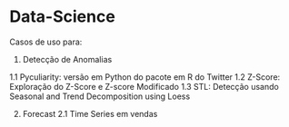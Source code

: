 # Data-Science
Casos de uso para:
1. Detecção de Anomalias

  1.1 Pyculiarity: versão em Python do pacote em R do Twitter
  1.2 Z-Score: Exploração do Z-Score e Z-score Modificado
  1.3 STL: Detecção usando Seasonal and Trend Decomposition using Loess

2. Forecast
  2.1 Time Series em vendas
